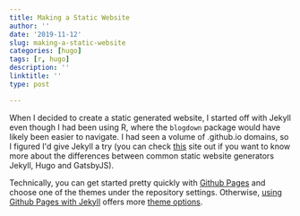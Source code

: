 ```yaml
---
title: Making a Static Website
author: ''
date: '2019-11-12'
slug: making-a-static-website
categories: [hugo]
tags: [r, hugo]
description: ''
linktitle: ''
type: post

---
```


When I decided to create a static generated website, I started off with Jekyll even though I had been using R, where the `blogdown` package would have likely been easier to navigate. I had seen a volume of .github.io domains, so I figured I'd give Jekyll a try (you can check [this](https://dzone.com/articles/static-site-generators-overview-gatsby-vs-hugo-vs) site out if you want to know more about the differences between common static website generators Jekyll, Hugo and GatsbyJS). 

Technically, you can get started pretty quickly with [Github Pages](https://guides.github.com/features/pages/) and choose one of the themes under the repository settings. Otherwise, [using Github Pages with Jekyll](https://help.github.com/en/github/working-with-github-pages/creating-a-github-pages-site-with-jekyll) offers more [theme options](https://jekyllthemes.io/). 

